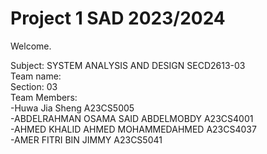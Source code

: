 # Project 1 SAD 2023/2024

Welcome. <br />

Subject: SYSTEM ANALYSIS AND DESIGN  SECD2613-03 <br />
Team name: <br />
Section: 03 <br />
Team Members:  <br />
-Huwa Jia Sheng                          A23CS5005 <br />
-ABDELRAHMAN OSAMA SAID ABDELMOBDY       A23CS4001 <br />
-AHMED KHALID AHMED MOHAMMEDAHMED        A23CS4037 <br />
-AMER FITRI BIN JIMMY                    A23CS5041 <br />
